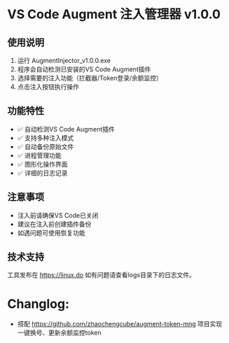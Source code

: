 # VS Code Augment 注入管理器 v1.0.0

## 使用说明

1. 运行 AugmentInjector_v1.0.0.exe
2. 程序会自动检测已安装的VS Code Augment插件
3. 选择需要的注入功能（拦截器/Token登录/余额监控）
4. 点击注入按钮执行操作

## 功能特性

- ✅ 自动检测VS Code Augment插件
- ✅ 支持多种注入模式
- ✅ 自动备份原始文件
- ✅ 进程管理功能
- ✅ 图形化操作界面
- ✅ 详细的日志记录

## 注意事项

- 注入前请确保VS Code已关闭
- 建议在注入前创建插件备份
- 如遇问题可使用恢复功能

## 技术支持

工具发布在 <https://linux.do>
如有问题请查看logs目录下的日志文件。

# Changlog:

- 搭配 https://github.com/zhaochengcube/augment-token-mng 项目实现一键换号、更新余额监控token

